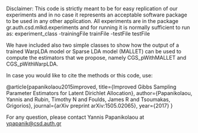Disclaimer: This code is strictly meant to be for easy replication of our experiments and in no case it represents an acceptable software package to be used in any other application.
All experiments are in the package gr.auth.csd.mlkd.experiments and for running it is normally sufficient to run as:
experiment_class -trainingFile trainFile -testFile testFile

We have included also two simple classes to show how the output of a trained WarpLDA model or Sparse LDA model (MALLET) can be used to compute the estimators that we propose, namely CGS_pWithMALLET and CGS_pWithWarpLDA. 

In case you would like to cite the methods or this code, use:

@article{papanikolaou2015improved,
  title={Improved Gibbs Sampling Parameter Estimators for Latent Dirichlet Allocation},
  author={Papanikolaou, Yannis and Rubin, Timothy N and Foulds, James R and Tsoumakas, Grigorios},
  journal={arXiv preprint arXiv:1505.02065},
  year={2017}
}

For any question, please contact Yannis Papanikolaou at ypapanik@csd.auth.gr
